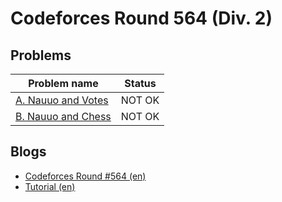 # Codeforces Round 564 (Div. 2)

## Problems

|Problem name|Status|
|------------|---------|
| [A. Nauuo and Votes](problems/A._Nauuo_and_Votes.md)|NOT OK|
| [B. Nauuo and Chess](problems/B._Nauuo_and_Chess.md)|NOT OK|
## Blogs

- [Codeforces Round #564 (en)](blogs/Codeforces_Round_564_(en).md)
- [Tutorial (en)](blogs/Tutorial_(en).md)
